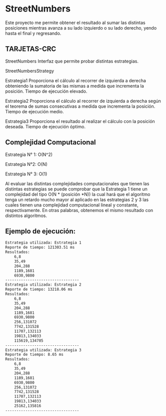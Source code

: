 # StreetNumbers
Este proyecto me permite obtener el resultado al sumar las distintas posiciones mientras avanza a su lado izquierdo  o su lado derecho, yendo hasta el final y regresando.

## TARJETAS-CRC

StreetNumbers 
Interfaz que permite probar distintas  estrategias.

StreetNumbersStrategy

Estrategia1
Proporciona el cálculo al recorrer de izquierda a derecha obteniendo la sumatoria de las mismas a medida que incrementa la posición. Tiempo de ejecución elevado.

Estrategia2
Proporciona el cálculo al recorrer de izquierda a derecha según el teorema de sumas consecutivas a medida que incrementa la posición. Tiempo de ejecución medio.

Estrategia3
Proporciona el resultado al realizar el cálculo con la posición deseada. Tiempo de ejecución óptimo.

## Complejidad Computacional

Estrategia N° 1:
O(N^2)

Estrategia N°2:
O(N)

Estrategia N° 3:
O(1)

Al evaluar las distintas complejidades computacionales que tienen las distintas estrategias se puede comprobar que la Estrategia 1 tiene un complejidad del tipo O(N * (posición *N)) la cual hará que el algoritmo tenga un retardo mucho mayor al aplicado en las estrategias 2 y 3 las cuales tienen una complejidad computacional lineal y constante, respectivamente. En otras palabras, obtenemos el mismo resultado con distintos algoritmos.

## Ejemplo de ejecución:

```bash
Estrategia utilizada: Estrategia 1
Reporte de tiempo: 121303.51 ms
Resultados: 
	6,8
	35,49
	204,288
	1189,1681
	6930,9800
---------------------------------
Estrategia utilizada: Estrategia 2
Reporte de tiempo: 13218.06 ms
Resultados: 
	6,8
	35,49
	204,288
	1189,1681
	6930,9800
	256,131072
	7742,131528
	11707,132113
	19813,134033
	115619,134705
---------------------------------
Estrategia utilizada: Estrategia 3
Reporte de tiempo: 8.65 ms
Resultados: 
	6,8
	35,49
	204,288
	1189,1681
	6930,9800
	256,131072
	7742,131528
	11707,132113
	19813,134033
	25162,135816
---------------------------------
```
